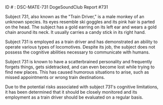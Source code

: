 ID # : DSC-MATE-731
DogeSoundClub Report #731

Subject 731, also known as the "Train Driver," is a male monkey of an unknown species. Its eyes resemble ski goggles and its pink hair is parted on the head. The subject has a gold earring on its left ear and wears a gold chain around its neck. It usually carries a candy stick in its right hand.

Subject 731 is employed as a train driver and has demonstrated an ability to operate various types of locomotives. Despite its job, the subject does not possess the cognitive abilities necessary to communicate with humans.

Subject 731 is known to have a scatterbrained personality and frequently forgets things, gets sidetracked, and can even become lost while trying to find new places. This has caused humorous situations to arise, such as missed appointments or wrong train destinations.

Due to the potential risks associated with subject 731's cognitive limitations, it has been determined that it should be closely monitored and its employment as a train driver should be evaluated on a regular basis.
